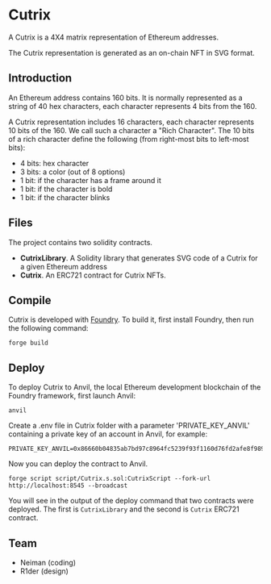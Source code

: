 # Cutrix
A Cutrix is a 4X4 matrix representation of Ethereum addresses. 

The Cutrix representation is generated as an on-chain NFT in SVG format.

## Introduction
An Ethereum address contains 160 bits. It is normally represented as a string of 40 hex characters, each character represents 4 bits from the 160.

A Cutrix representation includes 16 characters, each character represents 10 bits of the 160. We call such a character a "Rich Character".
The 10 bits of a rich character define the following (from right-most bits to left-most bits):

- 4 bits: hex character
- 3 bits: a color (out of 8 options)
- 1 bit: if the character has a frame around it
- 1 bit: if the character is bold
- 1 bit: if the character blinks

## Files
The project contains two solidity contracts.
- **CutrixLibrary**. A Solidity library that generates SVG code of a Cutrix for a given Ethereum address
- **Cutrix**. An ERC721 contract for Cutrix NFTs.

## Compile
Cutrix is developed with [Foundry](https://getfoundry.sh/). To build it, first install Foundry, then run the following command:
```
forge build
```

## Deploy
To deploy Cutrix to Anvil, the local Ethereum development blockchain of the Foundry framework, first launch Anvil:
```
anvil
```

Create a .env file in Cutrix folder with a parameter 'PRIVATE_KEY_ANVIL' containing a private key of an account in Anvil, for example:
```
PRIVATE_KEY_ANVIL=0x86660b04835ab7bd97c8964fc5239f93f1160d76fd2afe8f9891082132197a7a
```

Now you can deploy the contract to Anvil.
```
forge script script/Cutrix.s.sol:CutrixScript --fork-url http://localhost:8545 --broadcast
```

You will see in the output of the deploy command that two contracts were deployed. The first is `CutrixLibrary` and the second is `Cutrix` ERC721 contract.

## Team
- Neiman (coding)
- R1der (design)
